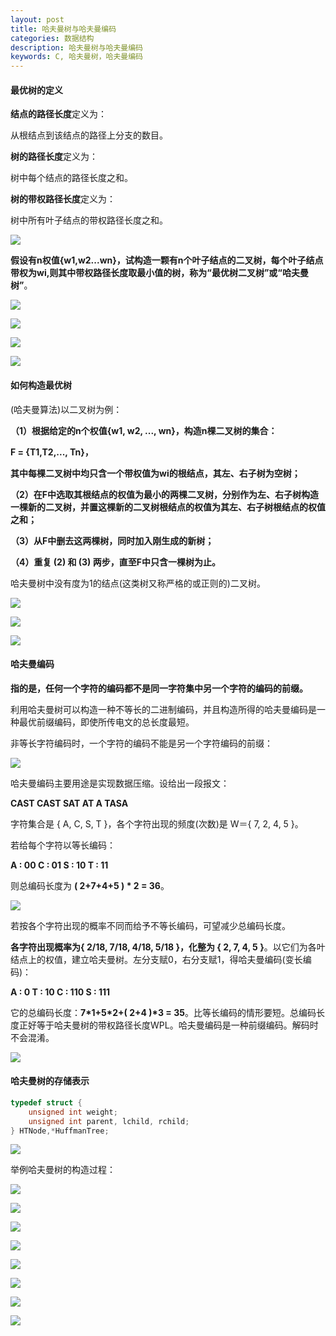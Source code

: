 ```yaml
---
layout: post
title: 哈夫曼树与哈夫曼编码
categories: 数据结构
description: 哈夫曼树与哈夫曼编码
keywords: C, 哈夫曼树，哈夫曼编码
---
```


#### 最优树的定义

**结点的路径长度**定义为：

从根结点到该结点的路径上分支的数目。

**树的路径长度**定义为：

树中每个结点的路径长度之和。

**树的带权路径长度**定义为：

树中所有叶子结点的带权路径长度之和。

![](/images/posts/Datastructure/93.png)

**假设有n权值{w1,w2...wn}，试构造一颗有n个叶子结点的二叉树，每个叶子结点带权为wi,则其中带权路径长度取最小值的树，称为“最优树二叉树”或“哈夫曼树”**。

![](/images/posts/Datastructure/94.png)

![](/images/posts/Datastructure/95.png)

![](/images/posts/Datastructure/96.png)

![](/images/posts/Datastructure/97.png)

#### 如何构造最优树

(哈夫曼算法)以二叉树为例：

**（1）根据给定的n个权值{w1, w2, ..., wn}，构造n棵二叉树的集合：**

**F = {T1,T2,..., Tn}，**

**其中每棵二叉树中均只含一个带权值为wi的根结点，其左、右子树为空树；**

**（2）在F中选取其根结点的权值为最小的两棵二叉树，分别作为左、右子树构造一棵新的二叉树，并置这棵新的二叉树根结点的权值为其左、右子树根结点的权值之和；**

**（3）从F中删去这两棵树，同时加入刚生成的新树；**

**（4）重复 (2) 和 (3) 两步，直至F中只含一棵树为止。**


哈夫曼树中没有度为1的结点(这类树又称严格的或正则的)二叉树。

![](/images/posts/Datastructure/98.png)

![](/images/posts/Datastructure/99.png)

![](/images/posts/Datastructure/100.png)

#### 哈夫曼编码

**指的是，任何一个字符的编码都不是同一字符集中另一个字符的编码的前缀。**

利用哈夫曼树可以构造一种不等长的二进制编码，并且构造所得的哈夫曼编码是一种最优前缀编码，即使所传电文的总长度最短。

非等长字符编码时，一个字符的编码不能是另一个字符编码的前缀：

![](/images/posts/Datastructure/101.png)

哈夫曼编码主要用途是实现数据压缩。设给出一段报文： 

**CAST  CAST  SAT  AT  A  TASA**

字符集合是 { A, C, S, T }，各个字符出现的频度(次数)是 W＝{ 7, 2, 4, 5 }。
     
若给每个字符以等长编码：

**A : 00   C : 01    S : 10   T : 11**

则总编码长度为 **( 2+7+4+5 ) \* 2 = 36**。 

![](/images/posts/Datastructure/102.png)

若按各个字符出现的概率不同而给予不等长编码，可望减少总编码长度。

**各字符出现概率为{ 2/18, 7/18, 4/18, 5/18 }，化整为 { 2, 7, 4, 5 }**。以它们为各叶结点上的权值，建立哈夫曼树。左分支赋0，右分支赋1，得哈夫曼编码(变长编码)：

**A : 0    T : 10     C : 110    S : 111**

它的总编码长度：**7\*1+5\*2+( 2+4 )\*3 = 35**。比等长编码的情形要短。总编码长度正好等于哈夫曼树的带权路径长度WPL。哈夫曼编码是一种前缀编码。解码时不会混淆。

![](/images/posts/Datastructure/103.png)

#### 哈夫曼树的存储表示

```cpp
typedef struct {
    unsigned int weight;
    unsigned int parent, lchild, rchild;
} HTNode,*HuffmanTree;
```

![](/images/posts/Datastructure/104.png)

举例哈夫曼树的构造过程：

![](/images/posts/Datastructure/105.png)

![](/images/posts/Datastructure/106.png)

![](/images/posts/Datastructure/107.png)

![](/images/posts/Datastructure/108.png)

![](/images/posts/Datastructure/109.png)

![](/images/posts/Datastructure/110.png)

![](/images/posts/Datastructure/111.png)

![](/images/posts/Datastructure/112.png)















